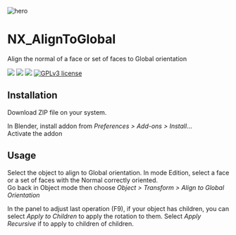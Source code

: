 ![hero](https://user-images.githubusercontent.com/54265936/216280761-d4d8a3dc-03a7-41ae-8916-59196ce68965.png)


# NX_AlignToGlobal
Align the normal of a face or set of faces to Global orientation

<img src="https://img.shields.io/badge/Blender-2.8.0-green" /> <img src="https://img.shields.io/badge/Python-3.10-blue" /> <img src="https://img.shields.io/badge/Addon-1.0.0.Stable-orange" /> 
[![GPLv3 license](https://img.shields.io/badge/License-GPLv3-blue.svg)](http://perso.crans.org/besson/LICENSE.html)

## Installation
Download ZIP file on your system.

In Blender, install addon from _Preferences > Add-ons > Install_...  
Activate the addon

## Usage

Select the object to align to Global orientation. In mode Edition, select a face or a set of faces with the Normal correctly oriented.  
Go back in Object mode then choose _Object > Transform > Align to Global Orientation_

In the panel to adjust last operation (F9), if your object has children, you can select _Apply to Children_ to apply the rotation to them. Select _Apply Recursive_ if to apply to children of children.
